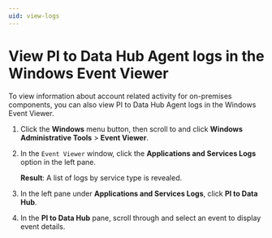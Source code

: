```yaml
---
uid: view-logs
---
```


# View PI to Data Hub Agent logs in the Windows Event Viewer

To view information about account related activity for on-premises components, you can also view PI to Data Hub Agent logs in the Windows Event Viewer.

1. Click the **Windows** menu button, then scroll to and click **Windows Administrative Tools** > **Event Viewer**.
 
1. In the `Event Viewer` window, click the **Applications and Services Logs** option in the left pane.
 
    **Result**: A list of logs by service type is revealed.

1. In the left pane under **Applications and Services Logs**, click **PI to Data Hub**.

1. In the **PI to Data Hub** pane, scroll through and select an event to display event details.
